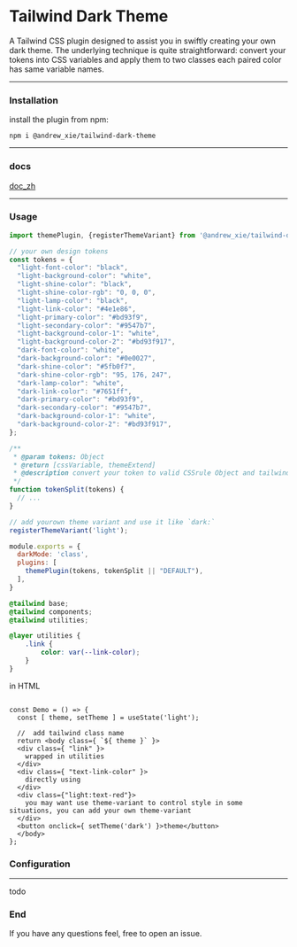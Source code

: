 # Tailwind Dark Theme


A Tailwind CSS plugin designed to assist you in swiftly creating your own dark theme. The underlying technique is 
quite straightforward: convert your tokens into CSS variables and apply them to two classes each paired color has same variable names.

---

### Installation

install the plugin from npm:

```shell
npm i @andrew_xie/tailwind-dark-theme
```
---

### docs

[doc_zh](https://github.com/scv057/TailwindCSS-dark-theme/blob/main/doc/README_zh.md)

---

### Usage

```javascript
import themePlugin, {registerThemeVariant} from '@andrew_xie/tailwind-dark-theme';

// your own design tokens
const tokens = {
  "light-font-color": "black",
  "light-background-color": "white",
  "light-shine-color": "black",
  "light-shine-color-rgb": "0, 0, 0",
  "light-lamp-color": "black",
  "light-link-color": "#4e1e86",
  "light-primary-color": "#bd93f9",
  "light-secondary-color": "#9547b7",
  "light-background-color-1": "white",
  "light-background-color-2": "#bd93f917",
  "dark-font-color": "white",
  "dark-background-color": "#0e0027",
  "dark-shine-color": "#5fb0f7",
  "dark-shine-color-rgb": "95, 176, 247",
  "dark-lamp-color": "white",
  "dark-link-color": "#7651ff",
  "dark-primary-color": "#bd93f9",
  "dark-secondary-color": "#9547b7",
  "dark-background-color-1": "white",
  "dark-background-color-2": "#bd93f917",
};

/**
 * @param tokens: Object
 * @return [cssVariable, themeExtend]
 * @description convert your token to valid CSSrule Object and tailwind theme config object
 */
function tokenSplit(tokens) {
  // ...
}

// add yourown theme variant and use it like `dark:`
registerThemeVariant('light');

module.exports = {
  darkMode: 'class',
  plugins: [
    themePlugin(tokens, tokenSplit || "DEFAULT"),
  ],
}
```

```css
@tailwind base;
@tailwind components;
@tailwind utilities;

@layer utilities {
    .link {
        color: var(--link-color);
    }
}
```

in HTML

```tsx

const Demo = () => {
  const [ theme, setTheme ] = useState('light');

  //  add tailwind class name
  return <body class={ `${ theme }` }>
  <div class={ "link" }>
    wrapped in utilities
  </div>
  <div class={ "text-link-color" }>
    directly using
  </div>
  <div class={"light:text-red"}>
    you may want use theme-variant to control style in some situations, you can add your own theme-variant  
  </div>
  <button onclick={ setTheme('dark') }>theme</button>
  </body>
};
```

### Configuration

---
 todo

### End

If you have any questions feel, free to open an issue.